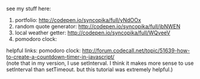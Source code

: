 see my stuff here:  
1. portfolio: http://codepen.io/syncopika/full/yNdOOx  
2. random quote generator: http://codepen.io/syncopika/full/jbNWEN  
3. local weather getter: http://codepen.io/syncopika/full/WQveeV  
4. pomodoro clock:  



helpful links:
pomodoro clock: http://forum.codecall.net/topic/51639-how-to-create-a-countdown-timer-in-javascript/  
(note that in my version, I use setInterval. I think it makes more sense to use setInterval than setTimeout. but this tutorial was extremely helpful.)

